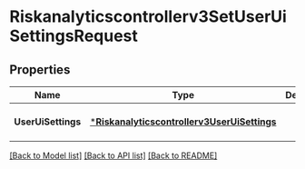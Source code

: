 # Riskanalyticscontrollerv3SetUserUiSettingsRequest

## Properties
Name | Type | Description | Notes
------------ | ------------- | ------------- | -------------
**UserUiSettings** | [***Riskanalyticscontrollerv3UserUiSettings**](riskanalyticscontrollerv3UserUISettings.md) |  | [optional] [default to null]

[[Back to Model list]](../README.md#documentation-for-models) [[Back to API list]](../README.md#documentation-for-api-endpoints) [[Back to README]](../README.md)

